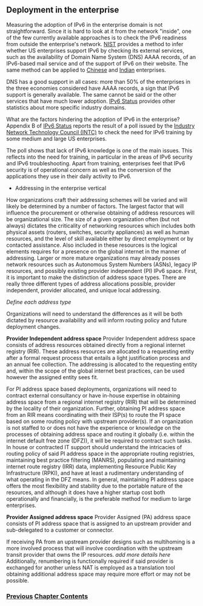 ## Deployment in the enterprise

Measuring the adoption of IPv6 in the enterprise domain is not straightforward.
Since it is hard to look at it from the network "inside", one of the few currently available approaches 
is to check the IPv6 readiness from outside the enterprise's network.
[NIST](https://fedv6-deployment.antd.nist.gov/cgi-bin/generate-com) provides a method to infer whether 
US enterprises support IPv6 by checking its external services, such as the availability of 
Domain Name System (DNS) AAAA records, of an IPv6-based mail service and of the support of IPv6 on
their website. The same method can be applied to [Chinese](http://218.2.231.237:5001/cgi-bin/generate) and
[Indian](https://cnlabs.in/IPv6_Mon/generate_industry.html) enterprises.

DNS has a good support in all cases: more than 50% of the enterprises in the three economies considered have AAAA records,
a sign that IPv6 support is generally available. The same cannot be said or the other services that have much lower adoption.
[IPv6 Status](https://datatracker.ietf.org/doc/draft-ietf-v6ops-ipv6-deployment/) provides other statistics about more specific industry domains.

What are the factors hindering the adoption of IPv6 in the enterprise?
Appendix B of [IPv6 Status](https://datatracker.ietf.org/doc/draft-ietf-v6ops-ipv6-deployment/) reports the result of 
a poll issued by the [Industry Network Technology Council (INTC)](https://industrynetcouncil.org/) to check the need for IPv6 training 
by some medium and large US enterprises.
   
The poll shows that lack of IPv6 knowledge is one of the main issues.
This reflects into the need for training, in particular in the areas of IPv6 security and
IPv6 troubleshooting. Apart from training, enterprises feel that IPv6 security is of operational concern as well as the 
conversion of the applications they use in their daily activity to IPv6.


* Addressing in the enterprise vertical

How organizations craft their addressing schemes will be varied and will likely be determined by a number of factors. The largest factor 
that will influence the procurement or otherwise obtaining of address resources will be organizational size. The size of a given organization 
often (but not always) dictates the criticality of networking resources which includes both physical assets (routers, switches, security appliances) 
as well as human resources, and the level of skill available either by direct employment or by contacted assistance. Also included in these resources 
is the logical elements requires for a presence on the global internet in the manner of addressing. Larger or more mature organizations may already 
posses network resources such as Autonomous System Numbers (ASNs), legacy IP resources, and possibly existing provider independent (PI) IPv6 space. 
First, it is important to make the distinction of address space types. There are really three different types of address allocations possible, provider 
independent, provider allocated, and unique local addressing. 

*Define each address type*

Organizations will need to understand the differences as it will be both dictated by resource availability and will inform routing policy and future deployment changes. 

**Provider Independent address space**
Provider Independent address space consists of address resources obtained directly from a regional internet registry (RIR). These address resources are allocated to a requesting entity 
after a formal request process that entails a light justification process and an annual fee collection. The addressing is allocated to the requesting entity and, within the scope of the global
internet best practices, can be used however the assigned entity sees fit. 


For PI address space based deployments, organizations will need to contract external consultancy or have in-house expertise in obtaining address space from a regional 
internet registry (RIR) that will be determined by the locality of their organization. Further, obtaining PI address space from an RIR means coordinating with their ISP(s) 
to route the PI space based on some routing policy with upstream provider(s). If an organization is not staffed to or does not have the experience or knowledge on the processes 
of obtaining address space and routing it globally (i.e. within the internet default free zone (DFZ)), it will be required to contract such tasks. In house or contracted IT 
support should understand the intricacies of routing policy of said PI address space in the appropriate routing registries, maintaining best practice filtering (MANRS), populating 
and maintaining internet route registry (IRR) data, implementing Resource Public Key Infrastructure (RPKI), and have at least a rudimentary understanding of what operating in the DFZ 
means. In general, maintaining PI address space offers the most flexibility and stability due to the portable nature of the resources, and although it does have a higher startup cost 
both operationally and financially, is the preferable method for medium to large enterprises.  


**Provider Assigned address space**
Provider Assigned (PA) address space consists of PI address space that is assigned to an upstream provider and sub-delegated to a customer or connector. 

If receiving PA from an upstream provider designs such as multihoming is a more involved process that will involve coordination with the upstream transit provider that owns the IP resources. 
*add more details here*
Additionally, renumbering is functionally required if said provider is exchanged for another unless NAT is employed as a translation tool obtaining additional address space may require more effort or may not be possible.

<!-- Link lines generated automatically; do not delete -->
### [<ins>Previous</ins>](Deployment%20in%20the%20home.md) [<ins>Chapter Contents</ins>](5.%20Deployment.md)
